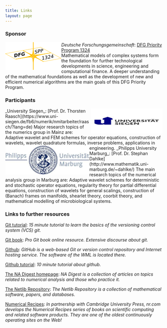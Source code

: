 ```yaml
---
title: Links
layout: page
---
```


### Sponsor  
<img style="float: left;" src="/img/Logo-DFG-SPP1324.png" height="89" width="180">_Deutsche Forschungsgemeinschaft_: [DFG Priority Program 1324](http://www.dfg-spp1324.de/?lang=en)  
Mathematical models of complex systems form the foundation for further technological developments in science, engineering and computational finance. A deeper understanding of the mathematical foundations as well as the development of new and efficient numerical algorithms are the main goals of this DFG Priority Program.


### Participants
<img style="float: right;" src="/img/uni_logo_siegen.jpg" height="80" width="228">
_University Siegen_: [Prof. Dr. Thorsten Raasch](https://www.uni-siegen.de/fb6/numerik/nmitarbeiter/raasch/?lang=de)  
Major research topics of the numerics group in Mainz are: Adaptive wavelet and FEM schemes for operator equations, construction of wavelets, wavelet quadrature formulas, inverse problems, applications in engineering.


<img style="float: left;" src="/img/uniMarburgLogo3.jpg" height="93" width="270">
_Philipps University Marburg_: [Prof. Dr. Stephan Dahlke](http://www.mathematik.uni-marburg.de/~dahlke/)  
The main research topics of the numerical analysis group in Marburg are: Adaptive wavelet schemes for deterministic and stochastic operator equations, regularity theory for partial differential equations, construction of wavelets for general scalings, construction of (Banach) frames on manifolds, shearlet theory, coorbit theory, and mathematical modelling of microbiological systems.

### Links to further resources
[Git tutorial](https://try.github.io/): _15 minute tutorial to learn the basics of the versioning control system (VCS) git._ 

[Git book](https://git-scm.com/book/en/v2): _Pro Git book online resource. Extensive discourse about git._ 

[Github](www.github.com): _GitHub is a web-based Git or version control repository and Internet hosting service. The software of the WML is located there._  

[Github tutorial](https://guides.github.com/introduction/getting-your-project-on-github/): _10 minute tutorial about github._  

[The NA Digest homepage](http://www.netlib.org/na-digest-html/index.html): _NA Digest is a collection of articles on topics related to numerical analysis and those who practice it._

[The Netlib Repository](http://www.netlib.org/): _The Netlib Repository is a collection of mathematical software, papers, and databases._ 

[Numerical Recipes](http://www.numerical.recipes): _In partnership with Cambridge University Press, nr.com develops the Numerical Recipes series of books on scientific computing and related software products. They are one of the oldest continuously operating sites on the Web!_

